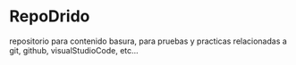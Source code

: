 # RepoDrido
repositorio para contenido basura, para pruebas y practicas relacionadas a git, github, visualStudioCode, etc...
